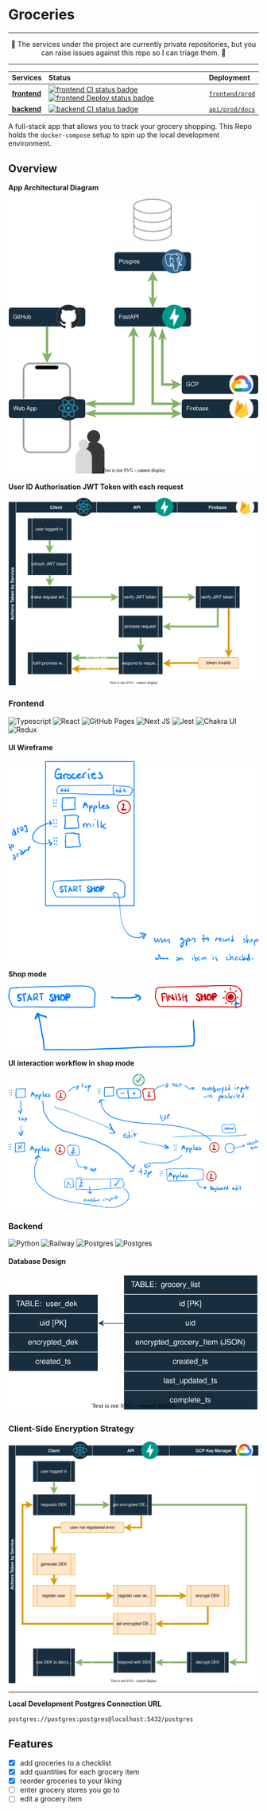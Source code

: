 # Groceries

<hr>
<p align='center'>
🚧 The services under the project are currently private repositories, but you can raise issues against this repo so I can triage them. 🚧
</p>
<hr>

| Services	|   Status    |   Deployment   |
| :---	    |   :---      |   :---         |
| **[frontend](https://github.com/BhawickJain/groceries-fe)**     | [![frontend CI status badge](https://img.shields.io/static/v1?label=&message=CI%20status%20unvailable&color=lightgray&labelColor=gray&style=flat&logo=github&logoColor=lightgray)](https://github.com/BhawickJain/groceries-fe/actions/workflows/ci.yaml)  [![frontend Deploy status badge](https://img.shields.io/static/v1?label=&message=Deploy%20status%20unvailable&color=lightgray&labelColor=gray&style=flat&logo=github&logoColor=lightgray)](https://github.com/BhawickJain/groceries-fe/actions/workflows/cd.yaml) | [`frontend/prod`](https://bhawickjain.github.io/groceries-fe/)
| **[backend](https://github.com/BhawickJain/groceries-api)**     | [![backend CI status badge](https://img.shields.io/static/v1?label=&message=CI%20status%20unvailable&color=lightgray&labelColor=gray&style=flat&logo=github&logoColor=lightgray)](https://github.com/BhawickJain/groceries-api/actions/workflows/ci.yml) | [`api/prod/docs`](https://groceries-api-prod.up.railway.app/docs)

A full-stack app that allows you to track your grocery shopping. This Repo holds the `docker-compose` setup to spin up the local development environment.

## Overview

__App Architectural Diagram__

![architectural diagram of the grocery app](./docs/img/arch.svg)

__User ID Authorisation JWT Token with each request__

![jwt token interaction](./docs/img/jwt.svg)

### Frontend

<img src="https://img.shields.io/badge/typescript-%23007ACC.svg?style=flat&logo=typescript&logoColor=white" alt="Typescript" height=17> <img src="https://img.shields.io/badge/react-%2320232a.svg?style=flat&logo=react&logoColor=%2361DAFB" alt="React" height=17> <img src="https://img.shields.io/badge/github%20pages-121013?style=flat&logo=github&logoColor=white" alt="GitHub Pages" height=17> <img src="https://img.shields.io/badge/vite-%23646CFF.svg?style=flat&logo=vite&logoColor=white" alt="Next JS" height=17> <img src="https://img.shields.io/badge/-jest-%23C21325?style=flat&logo=jest&logoColor=white" alt="Jest" height=17> <img src="https://img.shields.io/badge/chakra-%234ED1C5?style=flat&logo=chakraui&logoColor=white" alt="Chakra UI" height=17> <img src="https://img.shields.io/badge/redux-%23593d88.svg?style=flat&logo=redux&logoColor=white" alt="Redux" height=17>

#### UI Wireframe

![main ui framework](./docs/img/sketch-ui-wireframe.svg)

__Shop mode__

![shop mode](./docs/img/sketch-shop-mode.svg)

__UI interaction workflow in shop mode__

![sketch of ui interaction during shop mode](./docs/img/sketch-ui-interaction-during-shop-mode.svg)

### Backend
<img src="https://img.shields.io/badge/python-3670A0?style=flat&logo=python&logoColor=ffdd54" alt="Python" height=17> <img src="https://img.shields.io/badge/railway-railway?style=flat&logo=railway&logoColor=white&color=black" alt="Railway" height=17> <img src="https://img.shields.io/badge/postgres-%23316192.svg?style=flat&logo=postgresql&logoColor=white" alt="Postgres" height=17> <img src="https://img.shields.io/badge/FastAPI-005571?style=flat&logo=fastapi" alt="Postgres" height=17>

#### Database Design
![db design](./docs/img/db.svg)

### Client-Side Encryption Strategy
![user-side encryption workflow with registration](./docs/img/dek.svg)


<hr>


__Local Development Postgres Connection URL__  
```
postgres://postgres:postgres@localhost:5432/postgres
```


## Features
- [x] add groceries to a checklist
- [x] add quantities for each grocery item
- [x] reorder groceries to your liking
- [ ] enter grocery stores you go to
- [ ] edit a grocery item
